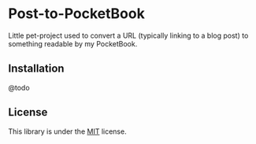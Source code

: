 Post-to-PocketBook
==================

Little pet-project used to convert a URL (typically linking to a blog post) to
something readable by my PocketBook.

## Installation

@todo

## License

This library is under the [MIT](LICENSE) license.
